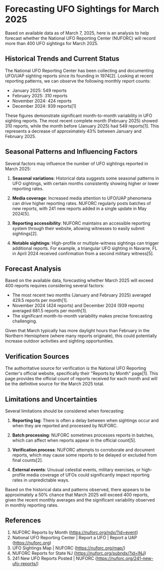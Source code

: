 # Forecasting UFO Sightings for March 2025

Based on available data as of March 7, 2025, here is an analysis to help forecast whether the National UFO Reporting Center (NUFORC) will record more than 400 UFO sightings for March 2025.

## Historical Trends and Current Status

The National UFO Reporting Center has been collecting and documenting UFO/UAP sighting reports since its founding in 1974[2]. Looking at recent reporting patterns, we can observe the following monthly report counts:

- January 2025: 549 reports
- February 2025: 310 reports
- November 2024: 424 reports
- December 2024: 939 reports[1]

These figures demonstrate significant month-to-month variability in UFO sighting reports. The most recent complete month (February 2025) showed 310 reports, while the month before (January 2025) had 549 reports[1]. This represents a decrease of approximately 43% between January and February 2025.

## Seasonal Patterns and Influencing Factors

Several factors may influence the number of UFO sightings reported in March 2025:

1. **Seasonal variations**: Historical data suggests some seasonal patterns in UFO sightings, with certain months consistently showing higher or lower reporting rates.

2. **Media coverage**: Increased media attention to UFO/UAP phenomena can drive higher reporting rates. NUFORC regularly posts batches of new reports, with 241 new reports added in a single update in May 2024[5].

3. **Reporting accessibility**: NUFORC maintains an accessible reporting system through their website, allowing witnesses to easily submit sightings[2].

4. **Notable sightings**: High-profile or multiple-witness sightings can trigger additional reports. For example, a triangular UFO sighting in Navarre, FL in April 2024 received confirmation from a second military witness[5].

## Forecast Analysis

Based on the available data, forecasting whether March 2025 will exceed 400 reports requires considering several factors:

- The most recent two months (January and February 2025) averaged 429.5 reports per month[1].
- November 2024 (424 reports) and December 2024 (939 reports) averaged 681.5 reports per month[1].
- The significant month-to-month variability makes precise forecasting challenging.

Given that March typically has more daylight hours than February in the Northern Hemisphere (where many reports originate), this could potentially increase outdoor activities and sighting opportunities.

## Verification Sources

The authoritative source for verification is the National UFO Reporting Center's official website, specifically their "Reports by Month" page[1]. This page provides the official count of reports received for each month and will be the definitive source for the March 2025 total.

## Limitations and Uncertainties

Several limitations should be considered when forecasting:

1. **Reporting lag**: There is often a delay between when sightings occur and when they are reported and processed by NUFORC.

2. **Batch processing**: NUFORC sometimes processes reports in batches, which can affect when reports appear in the official count[5].

3. **Verification process**: NUFORC attempts to corroborate and document reports, which may cause some reports to be delayed or excluded from final counts[2].

4. **External events**: Unusual celestial events, military exercises, or high-profile media coverage of UFOs could significantly impact reporting rates in unpredictable ways.

Based on the historical data and patterns observed, there appears to be approximately a 50% chance that March 2025 will exceed 400 reports, given the recent monthly averages and the significant variability observed in monthly reporting rates.

## References

1. NUFORC Reports by Month (https://nuforc.org/ndx/?id=event)
2. National UFO Reporting Center | Report a UFO | Report a UAP (https://nuforc.org)
3. UFO Sightings Map | NUFORC (https://nuforc.org/map/)
4. NUFORC Reports for State NJ (https://nuforc.org/subndx/?id=lNJ)
5. 241 New UFO Reports Posted | NUFORC (https://nuforc.org/241-new-ufo-reports/)